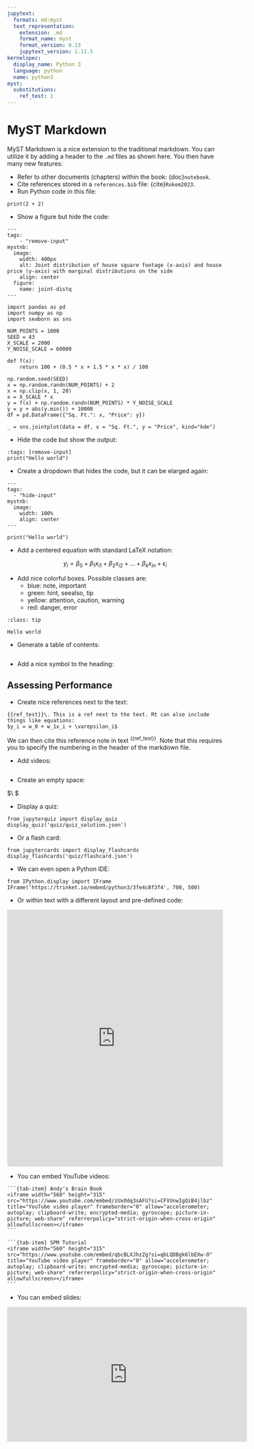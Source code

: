 ```yaml
---
jupytext:
  formats: md:myst
  text_representation:
    extension: .md
    format_name: myst
    format_version: 0.13
    jupytext_version: 1.11.5
kernelspec:
  display_name: Python 3
  language: python
  name: python3
myst:
  substitutions:
    ref_test: 1
---
```


# MyST Markdown

MyST Markdown is a nice extension to the traditional markdown. You can utilize it by adding a header to the `.md` files as shown here. You then have many new features:

- Refer to other documents (chapters) within the book: {doc}`notebook`.
- Cite references stored in a `references.bib` file: {cite}`Rokem2023`.
- Run Python code in this file:

```{code-cell}
print(2 + 2)
```

- Show a figure but hide the code:

```{code-cell} ipython3
---
tags:
    - "remove-input"
mystnb:
  image:
    width: 400px
    alt: Joint distribution of house square footage (x-axis) and house price (y-axis) with marginal distributions on the side
    align: center
  figure:
    name: joint-distq
---

import pandas as pd
import numpy as np
import seaborn as sns

NUM_POINTS = 1000
SEED = 43
X_SCALE = 2000
Y_NOISE_SCALE = 60000

def f(x):
    return 100 + (0.5 * x + 1.5 * x * x) / 100

np.random.seed(SEED)
x = np.random.randn(NUM_POINTS) + 2
x = np.clip(x, 1, 20)
x = X_SCALE * x
y = f(x) + np.random.randn(NUM_POINTS) * Y_NOISE_SCALE
y = y + abs(y.min()) + 10000
df = pd.DataFrame({"Sq. Ft.": x, "Price": y})

_ = sns.jointplot(data = df, x = "Sq. Ft.", y = "Price", kind="kde")
```

- Hide the code but show the output:

```{code-cell} ipython3
:tags: [remove-input]
print("Hello world")
```

- Create a dropdown that hides the code, but it can be elarged again:

```{code-cell} ipython3
---
tags:
  - "hide-input"
mystnb:
  image:
    width: 100%
    align: center
---

print("Hello world")
```

- Add a centered equation with standard LaTeX notation:

$$y_i = \beta_0 + \beta_1 x_{i1} + \beta_2 x_{i2} + \dots + \beta_k x_{in} + \epsilon_i$$


- Add nice colorful boxes. Possible classes are:
  - blue: note, important
  - green: hint, seealso, tip
  - yellow: attention, caution, warning
  - red: danger, error

```{admonition} Summary
:class: tip

Hello world
```

- Generate a table of contents:

```{tableofcontents}
```

- Add a nice symbol to the heading:

## <i class="fas fa-book fa-fw"></i> Assessing Performance

- Create nice references next to the text:

```{margin}
{{ref_test}}\. This is a ref next to the text. Rt can also include things like equations:
$y_i = w_0 + w_1x_i + \varepsilon_i$
```

We can then cite this reference note in text <sup>{{ref_test}}</sup>. Note that this requires you to specify the numbering in the header of the markdown file.

- Add videos:

```{video} https://www.youtube.com/watch?v=zUxOdq3sAFU
```

- Create an empty space:

$\ $

- Display a quiz:

```{code-cell}
from jupyterquiz import display_quiz
display_quiz('quiz/quiz_solution.json')
```

- Or a flash card:

```{code-cell}
from jupytercards import display_flashcards
display_flashcards('quiz/flashcard.json')
```

- We can even open a Python IDE:

```{code-cell}
from IPython.display import IFrame
IFrame('https://trinket.io/embed/python3/3fe4c8f3f4', 700, 500)
```

- Or within text with a different layout and pre-defined code:

<iframe src="https://trinket.io/embed/python3/09d06157a6" width="100%" height="600" frameborder="0" marginwidth="0" marginheight="0" allowfullscreen></iframe>

- You can embed YouTube videos:

````{tab-set}
```{tab-item} Andy's Brain Book
<iframe width="560" height="315" src="https://www.youtube.com/embed/zUxOdq3sAFU?si=CFVUnwIgQiB4jlbz" title="YouTube video player" frameborder="0" allow="accelerometer; autoplay; clipboard-write; encrypted-media; gyroscope; picture-in-picture; web-share" referrerpolicy="strict-origin-when-cross-origin" allowfullscreen></iframe>
```

```{tab-item} SPM Tutorial
<iframe width="560" height="315" src="https://www.youtube.com/embed/qbcBLXJhzZg?si=qbLQDBgk6lbEXw-O" title="YouTube video player" frameborder="0" allow="accelerometer; autoplay; clipboard-write; encrypted-media; gyroscope; picture-in-picture; web-share" referrerpolicy="strict-origin-when-cross-origin" allowfullscreen></iframe>
```
````

- You can embed slides:

<iframe width="560" height="315" src="https://mfr.ca-1.osf.io/render?url=https://osf.io/sqcvz/?direct%26mode=render%26action=download%26mode=render" frameborder="0" allowfullscreen></iframe>

